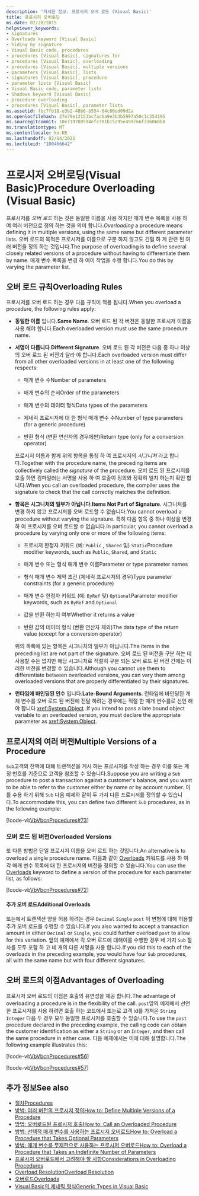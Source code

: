 ```yaml
---
description: '자세한 정보: 프로시저 오버 로드 (Visual Basic)'
title: 프로시저 오버로딩
ms.date: 07/20/2015
helpviewer_keywords:
- signatures
- Overloads keyword [Visual Basic]
- hiding by signature
- Visual Basic code, procedures
- procedures [Visual Basic], signatures for
- procedures [Visual Basic], overloading
- procedures [Visual Basic], multiple versions
- parameters [Visual Basic], lists
- signatures [Visual Basic], procedure
- parameter lists [Visual Basic]
- Visual Basic code, parameter lists
- Shadows keyword [Visual Basic]
- procedure overloading
- procedures [Visual Basic], parameter lists
ms.assetid: fbc7fb18-e3b2-48b6-b554-64c00ed09d2a
ms.openlocfilehash: 27e79e12153bc7ac6a9e3b3b5997a50c1c354195
ms.sourcegitcommit: 10e719780594efc781b15295e499c66f316068b8
ms.translationtype: MT
ms.contentlocale: ko-KR
ms.lasthandoff: 02/14/2021
ms.locfileid: "100466642"
---
```

# <a name="procedure-overloading-visual-basic"></a><span data-ttu-id="03fbc-103">프로시저 오버로딩(Visual Basic)</span><span class="sxs-lookup"><span data-stu-id="03fbc-103">Procedure Overloading (Visual Basic)</span></span>

<span data-ttu-id="03fbc-104">프로시저를 *오버 로드* 하는 것은 동일한 이름을 사용 하지만 매개 변수 목록을 사용 하 여 여러 버전으로 정의 하는 것을 의미 합니다.</span><span class="sxs-lookup"><span data-stu-id="03fbc-104">*Overloading* a procedure means defining it in multiple versions, using the same name but different parameter lists.</span></span> <span data-ttu-id="03fbc-105">오버 로드의 목적은 프로시저를 이름으로 구분 하지 않고도 긴밀 하 게 관련 된 여러 버전을 정의 하는 것입니다.</span><span class="sxs-lookup"><span data-stu-id="03fbc-105">The purpose of overloading is to define several closely related versions of a procedure without having to differentiate them by name.</span></span> <span data-ttu-id="03fbc-106">매개 변수 목록을 변경 하 여이 작업을 수행 합니다.</span><span class="sxs-lookup"><span data-stu-id="03fbc-106">You do this by varying the parameter list.</span></span>

## <a name="overloading-rules"></a><span data-ttu-id="03fbc-107">오버 로드 규칙</span><span class="sxs-lookup"><span data-stu-id="03fbc-107">Overloading Rules</span></span>

<span data-ttu-id="03fbc-108">프로시저를 오버 로드 하는 경우 다음 규칙이 적용 됩니다.</span><span class="sxs-lookup"><span data-stu-id="03fbc-108">When you overload a procedure, the following rules apply:</span></span>

- <span data-ttu-id="03fbc-109">**동일한 이름** 입니다.</span><span class="sxs-lookup"><span data-stu-id="03fbc-109">**Same Name**.</span></span> <span data-ttu-id="03fbc-110">오버 로드 된 각 버전은 동일한 프로시저 이름을 사용 해야 합니다.</span><span class="sxs-lookup"><span data-stu-id="03fbc-110">Each overloaded version must use the same procedure name.</span></span>

- <span data-ttu-id="03fbc-111">**서명이 다릅니다**.</span><span class="sxs-lookup"><span data-stu-id="03fbc-111">**Different Signature**.</span></span> <span data-ttu-id="03fbc-112">오버 로드 된 각 버전은 다음 중 하나 이상의 오버 로드 된 버전과 달라 야 합니다.</span><span class="sxs-lookup"><span data-stu-id="03fbc-112">Each overloaded version must differ from all other overloaded versions in at least one of the following respects:</span></span>

  - <span data-ttu-id="03fbc-113">매개 변수 수</span><span class="sxs-lookup"><span data-stu-id="03fbc-113">Number of parameters</span></span>

  - <span data-ttu-id="03fbc-114">매개 변수의 순서</span><span class="sxs-lookup"><span data-stu-id="03fbc-114">Order of the parameters</span></span>

  - <span data-ttu-id="03fbc-115">매개 변수의 데이터 형식</span><span class="sxs-lookup"><span data-stu-id="03fbc-115">Data types of the parameters</span></span>

  - <span data-ttu-id="03fbc-116">제네릭 프로시저에 대 한 형식 매개 변수 수</span><span class="sxs-lookup"><span data-stu-id="03fbc-116">Number of type parameters (for a generic procedure)</span></span>

  - <span data-ttu-id="03fbc-117">반환 형식 (변환 연산자의 경우에만)</span><span class="sxs-lookup"><span data-stu-id="03fbc-117">Return type (only for a conversion operator)</span></span>

  <span data-ttu-id="03fbc-118">프로시저 이름과 함께 위의 항목을 통칭 하 여 프로시저의 *시그니처* 라고 합니다.</span><span class="sxs-lookup"><span data-stu-id="03fbc-118">Together with the procedure name, the preceding items are collectively called the *signature* of the procedure.</span></span> <span data-ttu-id="03fbc-119">오버 로드 된 프로시저를 호출 하면 컴파일러는 서명을 사용 하 여 호출이 정의와 정확히 일치 하는지 확인 합니다.</span><span class="sxs-lookup"><span data-stu-id="03fbc-119">When you call an overloaded procedure, the compiler uses the signature to check that the call correctly matches the definition.</span></span>

- <span data-ttu-id="03fbc-120">**항목은 시그니처의 일부가 아닙니다**.</span><span class="sxs-lookup"><span data-stu-id="03fbc-120">**Items Not Part of Signature**.</span></span> <span data-ttu-id="03fbc-121">시그니처를 변경 하지 않고 프로시저를 오버 로드할 수 없습니다.</span><span class="sxs-lookup"><span data-stu-id="03fbc-121">You cannot overload a procedure without varying the signature.</span></span> <span data-ttu-id="03fbc-122">특히 다음 항목 중 하나 이상을 변경 하 여 프로시저를 오버 로드할 수 없습니다.</span><span class="sxs-lookup"><span data-stu-id="03fbc-122">In particular, you cannot overload a procedure by varying only one or more of the following items:</span></span>

  - <span data-ttu-id="03fbc-123">프로시저 한정자 키워드 (예: `Public` , `Shared` 및) `Static`</span><span class="sxs-lookup"><span data-stu-id="03fbc-123">Procedure modifier keywords, such as `Public`, `Shared`, and `Static`</span></span>

  - <span data-ttu-id="03fbc-124">매개 변수 또는 형식 매개 변수 이름</span><span class="sxs-lookup"><span data-stu-id="03fbc-124">Parameter or type parameter names</span></span>

  - <span data-ttu-id="03fbc-125">형식 매개 변수 제약 조건 (제네릭 프로시저의 경우)</span><span class="sxs-lookup"><span data-stu-id="03fbc-125">Type parameter constraints (for a generic procedure)</span></span>

  - <span data-ttu-id="03fbc-126">매개 변수 한정자 키워드 (예: `ByRef` 및) `Optional`</span><span class="sxs-lookup"><span data-stu-id="03fbc-126">Parameter modifier keywords, such as `ByRef` and `Optional`</span></span>

  - <span data-ttu-id="03fbc-127">값을 반환 하는지 여부</span><span class="sxs-lookup"><span data-stu-id="03fbc-127">Whether it returns a value</span></span>

  - <span data-ttu-id="03fbc-128">반환 값의 데이터 형식 (변환 연산자 제외)</span><span class="sxs-lookup"><span data-stu-id="03fbc-128">The data type of the return value (except for a conversion operator)</span></span>

  <span data-ttu-id="03fbc-129">위의 목록에 있는 항목은 시그니처의 일부가 아닙니다.</span><span class="sxs-lookup"><span data-stu-id="03fbc-129">The items in the preceding list are not part of the signature.</span></span> <span data-ttu-id="03fbc-130">오버 로드 된 버전을 구분 하는 데 사용할 수는 없지만 해당 시그니처로 적절히 구분 되는 오버 로드 된 버전 간에는 이러한 버전을 변경할 수 있습니다.</span><span class="sxs-lookup"><span data-stu-id="03fbc-130">Although you cannot use them to differentiate between overloaded versions, you can vary them among overloaded versions that are properly differentiated by their signatures.</span></span>

- <span data-ttu-id="03fbc-131">**런타임에 바인딩된 인수** 입니다.</span><span class="sxs-lookup"><span data-stu-id="03fbc-131">**Late-Bound Arguments**.</span></span> <span data-ttu-id="03fbc-132">런타임에 바인딩된 개체 변수를 오버 로드 된 버전에 전달 하려는 경우에는 적절 한 매개 변수를로 선언 해야 합니다 <xref:System.Object> .</span><span class="sxs-lookup"><span data-stu-id="03fbc-132">If you intend to pass a late bound object variable to an overloaded version, you must declare the appropriate parameter as <xref:System.Object>.</span></span>

## <a name="multiple-versions-of-a-procedure"></a><span data-ttu-id="03fbc-133">프로시저의 여러 버전</span><span class="sxs-lookup"><span data-stu-id="03fbc-133">Multiple Versions of a Procedure</span></span>

<span data-ttu-id="03fbc-134">`Sub`고객의 잔액에 대해 트랜잭션을 게시 하는 프로시저를 작성 하는 경우 이름 또는 계정 번호를 기준으로 고객을 참조할 수 있습니다.</span><span class="sxs-lookup"><span data-stu-id="03fbc-134">Suppose you are writing a `Sub` procedure to post a transaction against a customer's balance, and you want to be able to refer to the customer either by name or by account number.</span></span> <span data-ttu-id="03fbc-135">이를 수용 하기 위해 `Sub` 다음 예제와 같이 두 가지 다른 프로시저를 정의할 수 있습니다.</span><span class="sxs-lookup"><span data-stu-id="03fbc-135">To accommodate this, you can define two different `Sub` procedures, as in the following example:</span></span>

[!code-vb[VbVbcnProcedures#73](~/samples/snippets/visualbasic/VS_Snippets_VBCSharp/VbVbcnProcedures/VB/Class1.vb#73)]

### <a name="overloaded-versions"></a><span data-ttu-id="03fbc-136">오버 로드 된 버전</span><span class="sxs-lookup"><span data-stu-id="03fbc-136">Overloaded Versions</span></span>

<span data-ttu-id="03fbc-137">또 다른 방법은 단일 프로시저 이름을 오버 로드 하는 것입니다.</span><span class="sxs-lookup"><span data-stu-id="03fbc-137">An alternative is to overload a single procedure name.</span></span> <span data-ttu-id="03fbc-138">다음과 같이 [Overloads](../../../language-reference/modifiers/overloads.md) 키워드를 사용 하 여 각 매개 변수 목록에 대 한 프로시저의 버전을 정의할 수 있습니다.</span><span class="sxs-lookup"><span data-stu-id="03fbc-138">You can use the [Overloads](../../../language-reference/modifiers/overloads.md) keyword to define a version of the procedure for each parameter list, as follows:</span></span>

[!code-vb[VbVbcnProcedures#72](~/samples/snippets/visualbasic/VS_Snippets_VBCSharp/VbVbcnProcedures/VB/Class1.vb#72)]

#### <a name="additional-overloads"></a><span data-ttu-id="03fbc-139">추가 오버 로드</span><span class="sxs-lookup"><span data-stu-id="03fbc-139">Additional Overloads</span></span>

<span data-ttu-id="03fbc-140">또는에서 트랜잭션 양을 허용 하려는 경우 `Decimal` `Single` `post` 이 변형에 대해 허용할 추가 오버 로드를 수행할 수 있습니다.</span><span class="sxs-lookup"><span data-stu-id="03fbc-140">If you also wanted to accept a transaction amount in either `Decimal` or `Single`, you could further overload `post` to allow for this variation.</span></span> <span data-ttu-id="03fbc-141">앞의 예제에서 각 오버 로드에 대해이를 수행한 경우 네 가지 `Sub` 절차를 모두 포함 하 고 네 개의 다른 서명을 사용 합니다.</span><span class="sxs-lookup"><span data-stu-id="03fbc-141">If you did this to each of the overloads in the preceding example, you would have four `Sub` procedures, all with the same name but with four different signatures.</span></span>

## <a name="advantages-of-overloading"></a><span data-ttu-id="03fbc-142">오버 로드의 이점</span><span class="sxs-lookup"><span data-stu-id="03fbc-142">Advantages of Overloading</span></span>

<span data-ttu-id="03fbc-143">프로시저 오버 로드의 이점은 호출의 유연성을 제공 합니다.</span><span class="sxs-lookup"><span data-stu-id="03fbc-143">The advantage of overloading a procedure is in the flexibility of the call.</span></span> <span data-ttu-id="03fbc-144">`post`앞의 예제에서 선언한 프로시저를 사용 하려면 호출 하는 코드에서 또는로 고객 id를 가져온 `String` `Integer` 다음 두 경우 모두 동일한 프로시저를 호출할 수 있습니다.</span><span class="sxs-lookup"><span data-stu-id="03fbc-144">To use the `post` procedure declared in the preceding example, the calling code can obtain the customer identification as either a `String` or an `Integer`, and then call the same procedure in either case.</span></span> <span data-ttu-id="03fbc-145">다음 예제에서는 이에 대해 설명합니다.</span><span class="sxs-lookup"><span data-stu-id="03fbc-145">The following example illustrates this:</span></span>

[!code-vb[VbVbcnProcedures#56](~/samples/snippets/visualbasic/VS_Snippets_VBCSharp/VbVbcnProcedures/VB/Class1.vb#56)]

[!code-vb[VbVbcnProcedures#57](~/samples/snippets/visualbasic/VS_Snippets_VBCSharp/VbVbcnProcedures/VB/Class1.vb#57)]

## <a name="see-also"></a><span data-ttu-id="03fbc-146">추가 정보</span><span class="sxs-lookup"><span data-stu-id="03fbc-146">See also</span></span>

- [<span data-ttu-id="03fbc-147">절차</span><span class="sxs-lookup"><span data-stu-id="03fbc-147">Procedures</span></span>](./index.md)
- [<span data-ttu-id="03fbc-148">방법: 여러 버전의 프로시저 정의</span><span class="sxs-lookup"><span data-stu-id="03fbc-148">How to: Define Multiple Versions of a Procedure</span></span>](./how-to-define-multiple-versions-of-a-procedure.md)
- [<span data-ttu-id="03fbc-149">방법: 오버로드된 프로시저 호출</span><span class="sxs-lookup"><span data-stu-id="03fbc-149">How to: Call an Overloaded Procedure</span></span>](./how-to-call-an-overloaded-procedure.md)
- [<span data-ttu-id="03fbc-150">방법: 선택적 매개 변수를 사용하는 프로시저 오버로드</span><span class="sxs-lookup"><span data-stu-id="03fbc-150">How to: Overload a Procedure that Takes Optional Parameters</span></span>](./how-to-overload-a-procedure-that-takes-optional-parameters.md)
- [<span data-ttu-id="03fbc-151">방법: 매개 변수를 무제한으로 사용하는 프로시저 오버로드</span><span class="sxs-lookup"><span data-stu-id="03fbc-151">How to: Overload a Procedure that Takes an Indefinite Number of Parameters</span></span>](./how-to-overload-a-procedure-that-takes-an-indefinite-number-of-parameters.md)
- [<span data-ttu-id="03fbc-152">프로시저 오버로드에서 고려해야 할 사항</span><span class="sxs-lookup"><span data-stu-id="03fbc-152">Considerations in Overloading Procedures</span></span>](./considerations-in-overloading-procedures.md)
- [<span data-ttu-id="03fbc-153">Overload Resolution</span><span class="sxs-lookup"><span data-stu-id="03fbc-153">Overload Resolution</span></span>](./overload-resolution.md)
- [<span data-ttu-id="03fbc-154">오버로드</span><span class="sxs-lookup"><span data-stu-id="03fbc-154">Overloads</span></span>](../../../language-reference/modifiers/overloads.md)
- [<span data-ttu-id="03fbc-155">Visual Basic의 제네릭 형식</span><span class="sxs-lookup"><span data-stu-id="03fbc-155">Generic Types in Visual Basic</span></span>](../data-types/generic-types.md)
